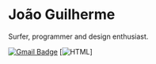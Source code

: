 # João Guilherme

Surfer, programmer and design enthusiast.

[![Gmail Badge](https://img.shields.io/badge/Gmail-EA4335?style=flat&logo=gmail&logoColor=white)](mailto:jjguiferreira2@gmail.com)
[![HTML](https://img.shields.io/badge/HTML5-E34F26?style=for-the-badge&logo=html&logoColor=white)]

